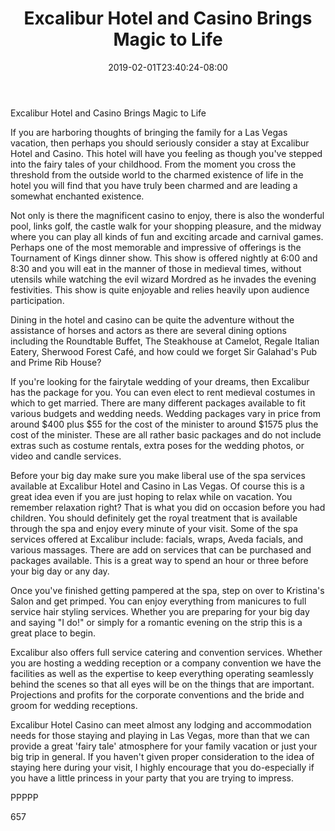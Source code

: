 ﻿---
title: "Excalibur Hotel and Casino Brings Magic to Life"
date: 2019-02-01T23:40:24-08:00
description: "Text Tips for Web Success"
featured_image: "/images/Text.jpg"
tags: ["Text"]
---

Excalibur Hotel and Casino Brings Magic to Life

If you are harboring thoughts of bringing the family for a Las Vegas vacation, then perhaps you should seriously consider a stay at Excalibur Hotel and Casino. This hotel will have you feeling as though you've stepped into the fairy tales of your childhood. From the moment you cross the threshold from the outside world to the charmed existence of life in the hotel you will find that you have truly been charmed and are leading a somewhat enchanted existence. 

Not only is there the magnificent casino to enjoy, there is also the wonderful pool, links golf, the castle walk for your shopping pleasure, and the midway where you can play all kinds of fun and exciting arcade and carnival games. Perhaps one of the most memorable and impressive of offerings is the Tournament of Kings dinner show. This show is offered nightly at 6:00 and 8:30 and you will eat in the manner of those in medieval times, without utensils while watching the evil wizard Mordred as he invades the evening festivities. This show is quite enjoyable and relies heavily upon audience participation.

Dining in the hotel and casino can be quite the adventure without the assistance of horses and actors as there are several dining options including the Roundtable Buffet, The Steakhouse at Camelot, Regale Italian Eatery, Sherwood Forest Café, and how could we forget Sir Galahad's Pub and Prime Rib House?

If you're looking for the fairytale wedding of your dreams, then Excalibur has the package for you. You can even elect to rent medieval costumes in which to get married. There are many different packages available to fit various budgets and wedding needs. Wedding packages vary in price from around $400 plus $55 for the cost of the minister to around $1575 plus the cost of the minister. These are all rather basic packages and do not include extras such as costume rentals, extra poses for the wedding photos, or video and candle services.

Before your big day make sure you make liberal use of the spa services available at Excalibur Hotel and Casino in Las Vegas. Of course this is a great idea even if you are just hoping to relax while on vacation. You remember relaxation right? That is what you did on occasion before you had children. You should definitely get the royal treatment that is available through the spa and enjoy every minute of your visit. Some of the spa services offered at Excalibur include: facials, wraps, Aveda facials, and various massages. There are add on services that can be purchased and packages available. This is a great way to spend an hour or three before your big day or any day.

Once you've finished getting pampered at the spa, step on over to Kristina's Salon and get primped. You can enjoy everything from manicures to full service hair styling services. Whether you are preparing for your big day and saying "I do!" or simply for a romantic evening on the strip this is a great place to begin.

Excalibur also offers full service catering and convention services. Whether you are hosting a wedding reception or a company convention we have the facilities as well as the expertise to keep everything operating seamlessly behind the scenes so that all eyes will be on the things that are important. Projections and profits for the corporate conventions and the bride and groom for wedding receptions.

Excalibur Hotel Casino can meet almost any lodging and accommodation needs for those staying and playing in Las Vegas, more than that we can provide a great 'fairy tale' atmosphere for your family vacation or just your big trip in general. If you haven't given proper consideration to the idea of staying here during your visit, I highly encourage that you do-especially if you have a little princess in your party that you are trying to impress.

PPPPP

657



